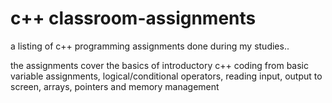 # c++ classroom-assignments

a listing of c++ programming assignments done during my studies..

the assignments cover the basics of introductory c++ coding from basic variable assignments, logical/conditional operators,
reading input, output to screen, arrays, pointers and memory management
